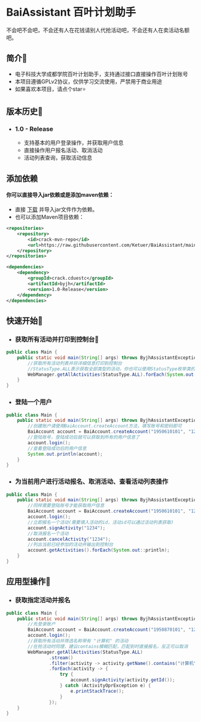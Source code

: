 # BaiAssistant 百叶计划助手
不会吧不会吧，不会还有人在花钱请别人代抢活动吧，不会还有人在卖活动名额吧。
## 简介👑
* 电子科技大学成都学院百叶计划助手，支持通过接口直接操作百叶计划账号
* 本项目遵循GPLv2协议，仅供学习交流使用，严禁用于商业用途
* 如果喜欢本项目，请点个star⭐️

## 版本历史👒
* ### 1.0 - Release
    * 支持基本的用户登录操作，并获取用户信息
    * 直接操作用户报名活动、取消活动
    * 活动列表查询，获取活动信息

## 添加依赖
#### 你可以直接导入jar依赖或是添加maven依赖：
* 直接 [下载](https://github.com/Ketuer/BaiAssistant/releases/tag/BaiAssistant) 并导入jar文件作为依赖。
* 也可以添加Maven项目依赖：
```xml
<repositories>
    <repository>
        <id>crack-mvn-repo</id>
        <url>https://raw.githubusercontent.com/Ketuer/BaiAssistant/main/repo</url>
    </repository>
</repositories>

<dependencies> 
    <dependency>
        <groupId>crack.cduestc</groupId>
        <artifactId>byjh</artifactId>
        <version>1.0-Release</version>
    </dependency>
</dependencies>
```

## 快速开始🤟
* ### 获取所有活动并打印到控制台👻
```java
public class Main {
    public static void main(String[] args) throws ByjhAssistantException {
        //获取所有活动列表并将详细信息打印到控制台
        //StatusType.ALL表示获取全部类型的活动，你也可以使用StatusType枚举类的其他类型
        WebManager.getAllActivities(StatusType.ALL).forEach(System.out::println);
    }
}
```

* ### 登陆一个用户
```java
public class Main {
    public static void main(String[] args) throws ByjhAssistantException {
        //创建账户请使用BaiAccount.createAccount方法，填写账号和密码即可
        BaiAccount account = BaiAccount.createAccount("1950610101", "123456");
        //登陆账号，登陆成功后就可以获取到所有的用户信息了
        account.login();
        //查看登陆成功后的用户信息
        System.out.println(account);
    }
}
```

* ### 为当前用户进行活动报名、取消活动、查看活动列表操作
```java
public class Main {
    public static void main(String[] args) throws ByjhAssistantException {
        //同样需要登陆账号才能获取用户信息
        BaiAccount account = BaiAccount.createAccount("1950610101", "123456");
        account.login();
        //立即报名一个活动(需要填入活动的id，活动id可以通过活动列表获取)
        account.signActivity("1234");
        //取消报名一个活动
        account.cancelActivity("1234");
        //列出当前已经参加的活动并输出到控制台
        account.getActivities().forEach(System.out::println);
    }
}
```

## 应用型操作🎒
* ### 获取指定活动并报名
```java
public class Main {
    public static void main(String[] args) throws ByjhAssistantException {
        //先登录账户
        BaiAccount account = BaiAccount.createAccount("1950870101", "123456");
        account.login();
        //获取所有活动并筛选名称带有 "计算机" 的活动
        //在抢活动时同理，建议contains模糊匹配，匹配到时直接报名，反正可以取消
        WebManager.getAllActivities(StatusType.ALL)
                .stream()
                .filter(activity -> activity.getName().contains("计算机"))
                .forEach(activity -> {
                    try {
                        account.signActivity(activity.getId());
                    } catch (ActivityOprException e) {
                        e.printStackTrace();
                    }
                });
    }
}
```